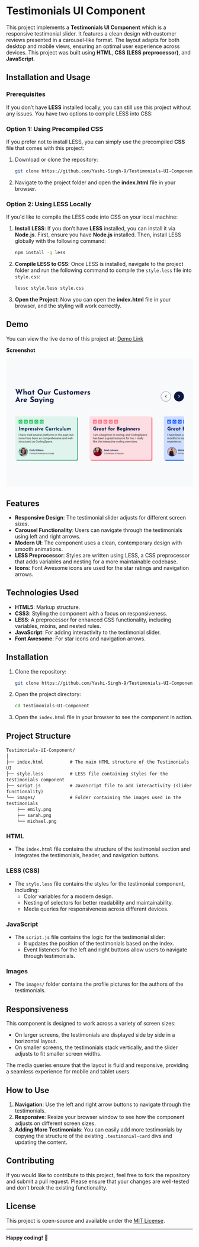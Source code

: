 # Testimonials UI Component

This project implements a **Testimonials UI Component** which is a responsive testimonial slider. It features a clean design with customer reviews presented in a carousel-like format. The layout adapts for both desktop and mobile views, ensuring an optimal user experience across devices. This project was built using **HTML**, **CSS (LESS preprocessor)**, and **JavaScript**.

## Installation and Usage

### Prerequisites

If you don’t have **LESS** installed locally, you can still use this project without any issues. You have two options to compile LESS into CSS:

### Option 1: Using Precompiled CSS
If you prefer not to install LESS, you can simply use the precompiled **CSS** file that comes with this project:

1. Download or clone the repository:
    ```bash
    git clone https://github.com/Yashi-Singh-9/Testimonials-UI-Component.git
    ```

2. Navigate to the project folder and open the **index.html** file in your browser.

### Option 2: Using LESS Locally
If you'd like to compile the LESS code into CSS on your local machine:

1. **Install LESS**:
   If you don’t have **LESS** installed, you can install it via **Node.js**. First, ensure you have **Node.js** installed. Then, install LESS globally with the following command:
   
    ```bash
    npm install -g less
    ```

2. **Compile LESS to CSS**:
   Once LESS is installed, navigate to the project folder and run the following command to compile the `style.less` file into `style.css`:

    ```bash
    lessc style.less style.css
    ```

3. **Open the Project**:
   Now you can open the **index.html** file in your browser, and the styling will work correctly.

## Demo

You can view the live demo of this project at: [Demo Link](https://yashi-singh-9.github.io/Testimonials-UI-Component/)

<b>Screenshot</b>

![Screenshot](images/Screenshot.png)

## Features

- **Responsive Design**: The testimonial slider adjusts for different screen sizes.
- **Carousel Functionality**: Users can navigate through the testimonials using left and right arrows.
- **Modern UI**: The component uses a clean, contemporary design with smooth animations.
- **LESS Preprocessor**: Styles are written using LESS, a CSS preprocessor that adds variables and nesting for a more maintainable codebase.
- **Icons**: Font Awesome icons are used for the star ratings and navigation arrows.

## Technologies Used

- **HTML5**: Markup structure.
- **CSS3**: Styling the component with a focus on responsiveness.
- **LESS**: A preprocessor for enhanced CSS functionality, including variables, mixins, and nested rules.
- **JavaScript**: For adding interactivity to the testimonial slider.
- **Font Awesome**: For star icons and navigation arrows.

## Installation

1. Clone the repository:

    ```bash
    git clone https://github.com/Yashi-Singh-9/Testimonials-UI-Component.git
    ```

2. Open the project directory:

    ```bash
    cd Testimonials-UI-Component
    ```

3. Open the `index.html` file in your browser to see the component in action.

## Project Structure

```
Testimonials-UI-Component/
│
├── index.html          # The main HTML structure of the Testimonials UI
├── style.less          # LESS file containing styles for the testimonials component
├── script.js           # JavaScript file to add interactivity (slider functionality)
└── images/             # Folder containing the images used in the testimonials
    ├── emily.png
    ├── sarah.png
    └── michael.png
```

### HTML
- The `index.html` file contains the structure of the testimonial section and integrates the testimonials, header, and navigation buttons.

### LESS (CSS)
- The `style.less` file contains the styles for the testimonial component, including:
    - Color variables for a modern design.
    - Nesting of selectors for better readability and maintainability.
    - Media queries for responsiveness across different devices.

### JavaScript
- The `script.js` file contains the logic for the testimonial slider:
    - It updates the position of the testimonials based on the index.
    - Event listeners for the left and right buttons allow users to navigate through testimonials.

### Images
- The `images/` folder contains the profile pictures for the authors of the testimonials.

## Responsiveness

This component is designed to work across a variety of screen sizes:
- On larger screens, the testimonials are displayed side by side in a horizontal layout.
- On smaller screens, the testimonials stack vertically, and the slider adjusts to fit smaller screen widths.

The media queries ensure that the layout is fluid and responsive, providing a seamless experience for mobile and tablet users.

## How to Use

1. **Navigation**: Use the left and right arrow buttons to navigate through the testimonials.
2. **Responsive**: Resize your browser window to see how the component adjusts on different screen sizes.
3. **Adding More Testimonials**: You can easily add more testimonials by copying the structure of the existing `.testimonial-card` divs and updating the content.

## Contributing

If you would like to contribute to this project, feel free to fork the repository and submit a pull request. Please ensure that your changes are well-tested and don't break the existing functionality.

## License

This project is open-source and available under the [MIT License](https://opensource.org/licenses/MIT).

---

**Happy coding!** 🚀
